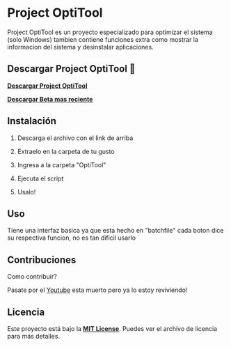 # Project OptiTool

Project OptiTool es un proyecto especializado para optimizar el sistema (solo Windows) tambien contiene
funciones extra como mostrar la informacion del sistema y desinstalar aplicaciones.

## Descargar Project OptiTool 🚀

[**Descargar Project OptiTool**](https://github.com/OptiStudioXD/OptiTool/releases/tag/3.1)

[**Descargar Beta mas reciente**](https://github.com/OptiStudioXD/OptiTool/releases/download/3.0-lastbeta/OptiTool.v3.0Beta3.zip)

## Instalación

1. Descarga el archivo con el link de arriba

2. Extraelo en la carpeta de tu gusto

3. Ingresa a la carpeta "OptiTool"

4. Ejecuta el script

5. Usalo!

## Uso

Tiene una interfaz basica ya que esta hecho en "batchfile" cada boton
dice su respectiva funcion, no es tan dificil usarlo

## Contribuciones

Como contribuir?

Pasate por el [Youtube](https://youtube.com/) esta muerto pero ya lo estoy reviviendo!

## Licencia

Este proyecto está bajo la [**MIT License**](LICENSE). Puedes ver el archivo de licencia para más detalles.
